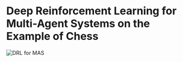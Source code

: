 # Deep Reinforcement Learning for Multi-Agent Systems on the Example of Chess 

![DRL for MAS](..poster/../../poster/Helen_Haase_FW2_Poster.png)